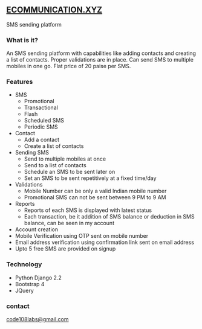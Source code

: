 ## [ECOMMUNICATION.XYZ](https://ecommunication.xyz)
SMS sending platform

### What is it?
An SMS sending platform with capabilities like adding contacts and creating a list of contacts. Proper validations are in place. Can send SMS to multiple mobiles in one go. Flat price of 20 paise per SMS.



### Features
- SMS  
    - Promotional
    - Transactional
    - Flash 
    - Scheduled SMS
    - Periodic SMS
- Contact
    - Add a contact
    - Create a list of contacts
- Sending SMS
    - Send to multiple mobiles at once
    - Send to a list of contacts
    - Schedule an SMS to be sent later on
    - Set an SMS to be sent repetitively at a fixed time/day
- Validations
    - Mobile Number can be only a valid Indian mobile number
    - Promotional SMS can not be sent between 9 PM to 9 AM
- Reports
    - Reports of each SMS is displayed with latest status
    - Each transaction, be it addition of SMS balance or deduction in SMS balance, can be seen in my account
- Account creation
- Mobile Verification using OTP sent on mobile number
- Email address verification using confirmation link sent on email address
- Upto 5 free SMS are provided on signup

### Technology
- Python Django 2.2
- Bootstrap 4
- JQuery


### contact
code108labs@gmail.com
